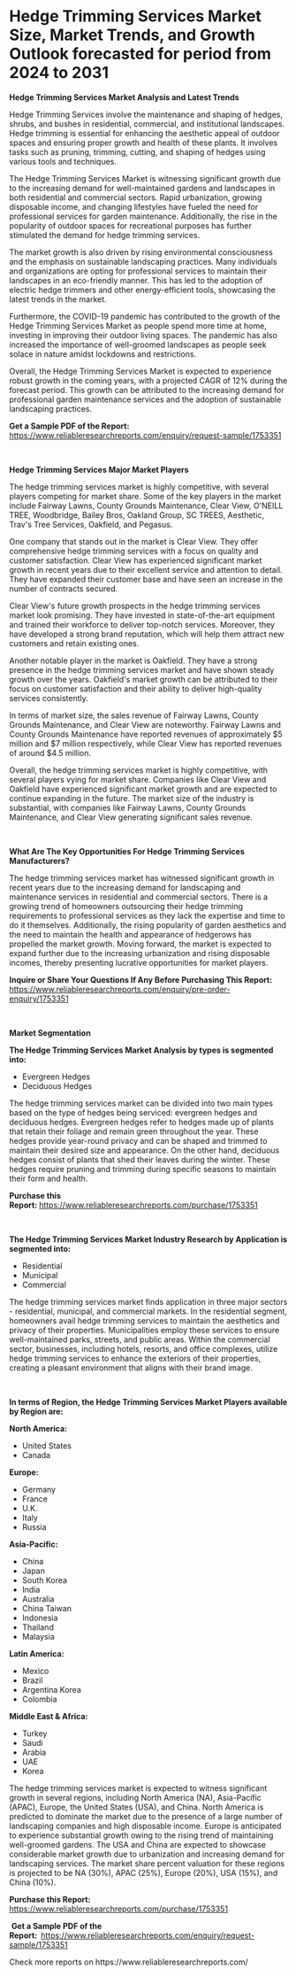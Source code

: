 <p><h1>Hedge Trimming Services Market Size, Market Trends, and Growth Outlook forecasted for period from 2024 to 2031</h1></p><p><strong>Hedge Trimming Services Market Analysis and Latest Trends</strong></p>
<p><p>Hedge Trimming Services involve the maintenance and shaping of hedges, shrubs, and bushes in residential, commercial, and institutional landscapes. Hedge trimming is essential for enhancing the aesthetic appeal of outdoor spaces and ensuring proper growth and health of these plants. It involves tasks such as pruning, trimming, cutting, and shaping of hedges using various tools and techniques.</p><p>The Hedge Trimming Services Market is witnessing significant growth due to the increasing demand for well-maintained gardens and landscapes in both residential and commercial sectors. Rapid urbanization, growing disposable income, and changing lifestyles have fueled the need for professional services for garden maintenance. Additionally, the rise in the popularity of outdoor spaces for recreational purposes has further stimulated the demand for hedge trimming services.</p><p>The market growth is also driven by rising environmental consciousness and the emphasis on sustainable landscaping practices. Many individuals and organizations are opting for professional services to maintain their landscapes in an eco-friendly manner. This has led to the adoption of electric hedge trimmers and other energy-efficient tools, showcasing the latest trends in the market.</p><p>Furthermore, the COVID-19 pandemic has contributed to the growth of the Hedge Trimming Services Market as people spend more time at home, investing in improving their outdoor living spaces. The pandemic has also increased the importance of well-groomed landscapes as people seek solace in nature amidst lockdowns and restrictions.</p><p>Overall, the Hedge Trimming Services Market is expected to experience robust growth in the coming years, with a projected CAGR of 12% during the forecast period. This growth can be attributed to the increasing demand for professional garden maintenance services and the adoption of sustainable landscaping practices.</p></p>
<p><strong>Get a Sample PDF of the Report:&nbsp;</strong> <a href="https://www.reliableresearchreports.com/enquiry/request-sample/1753351">https://www.reliableresearchreports.com/enquiry/request-sample/1753351</a></p>
<p>&nbsp;</p>
<p><strong>Hedge Trimming Services Major Market Players</strong></p>
<p><p>The hedge trimming services market is highly competitive, with several players competing for market share. Some of the key players in the market include Fairway Lawns, County Grounds Maintenance, Clear View, O'NEILL TREE, Woodbridge, Bailey Bros, Oakland Group, SC TREES, Aesthetic, Trav's Tree Services, Oakfield, and Pegasus.</p><p>One company that stands out in the market is Clear View. They offer comprehensive hedge trimming services with a focus on quality and customer satisfaction. Clear View has experienced significant market growth in recent years due to their excellent service and attention to detail. They have expanded their customer base and have seen an increase in the number of contracts secured.</p><p>Clear View's future growth prospects in the hedge trimming services market look promising. They have invested in state-of-the-art equipment and trained their workforce to deliver top-notch services. Moreover, they have developed a strong brand reputation, which will help them attract new customers and retain existing ones.</p><p>Another notable player in the market is Oakfield. They have a strong presence in the hedge trimming services market and have shown steady growth over the years. Oakfield's market growth can be attributed to their focus on customer satisfaction and their ability to deliver high-quality services consistently.</p><p>In terms of market size, the sales revenue of Fairway Lawns, County Grounds Maintenance, and Clear View are noteworthy. Fairway Lawns and County Grounds Maintenance have reported revenues of approximately $5 million and $7 million respectively, while Clear View has reported revenues of around $4.5 million.</p><p>Overall, the hedge trimming services market is highly competitive, with several players vying for market share. Companies like Clear View and Oakfield have experienced significant market growth and are expected to continue expanding in the future. The market size of the industry is substantial, with companies like Fairway Lawns, County Grounds Maintenance, and Clear View generating significant sales revenue.</p></p>
<p>&nbsp;</p>
<p><strong>What Are The Key Opportunities For Hedge Trimming Services Manufacturers?</strong></p>
<p><p>The hedge trimming services market has witnessed significant growth in recent years due to the increasing demand for landscaping and maintenance services in residential and commercial sectors. There is a growing trend of homeowners outsourcing their hedge trimming requirements to professional services as they lack the expertise and time to do it themselves. Additionally, the rising popularity of garden aesthetics and the need to maintain the health and appearance of hedgerows has propelled the market growth. Moving forward, the market is expected to expand further due to the increasing urbanization and rising disposable incomes, thereby presenting lucrative opportunities for market players.</p></p>
<p><strong>Inquire or Share Your Questions If Any Before Purchasing This Report:</strong> <a href="https://www.reliableresearchreports.com/enquiry/pre-order-enquiry/1753351">https://www.reliableresearchreports.com/enquiry/pre-order-enquiry/1753351</a></p>
<p>&nbsp;</p>
<p><strong>Market Segmentation</strong></p>
<p><strong>The Hedge Trimming Services Market Analysis by types is segmented into:</strong></p>
<p><ul><li>Evergreen Hedges</li><li>Deciduous Hedges</li></ul></p>
<p><p>The hedge trimming services market can be divided into two main types based on the type of hedges being serviced: evergreen hedges and deciduous hedges. Evergreen hedges refer to hedges made up of plants that retain their foliage and remain green throughout the year. These hedges provide year-round privacy and can be shaped and trimmed to maintain their desired size and appearance. On the other hand, deciduous hedges consist of plants that shed their leaves during the winter. These hedges require pruning and trimming during specific seasons to maintain their form and health.</p></p>
<p><strong>Purchase this Report:&nbsp;</strong><a href="https://www.reliableresearchreports.com/purchase/1753351">https://www.reliableresearchreports.com/purchase/1753351</a></p>
<p>&nbsp;</p>
<p><strong>The Hedge Trimming Services Market Industry Research by Application is segmented into:</strong></p>
<p><ul><li>Residential</li><li>Municipal</li><li>Commercial</li></ul></p>
<p><p>The hedge trimming services market finds application in three major sectors - residential, municipal, and commercial markets. In the residential segment, homeowners avail hedge trimming services to maintain the aesthetics and privacy of their properties. Municipalities employ these services to ensure well-maintained parks, streets, and public areas. Within the commercial sector, businesses, including hotels, resorts, and office complexes, utilize hedge trimming services to enhance the exteriors of their properties, creating a pleasant environment that aligns with their brand image.</p></p>
<p>&nbsp;</p>
<p><strong>In terms of Region, the Hedge Trimming Services Market Players available by Region are:</strong></p>
<p>
    <p> <strong> North America: </strong>
        <ul>
            <li>United States</li>
            <li>Canada</li>
        </ul>
        </p> 
    <p> <strong> Europe: </strong>
        <ul>
            <li>Germany</li>
            <li>France</li>
            <li>U.K.</li>
            <li>Italy</li>
            <li>Russia</li>
        </ul>
        </p> 
    <p> <strong> Asia-Pacific: </strong>
        <ul>
            <li>China</li>
            <li>Japan</li>
            <li>South Korea</li>
            <li>India</li>
            <li>Australia</li>
            <li>China Taiwan</li>
            <li>Indonesia</li>
            <li>Thailand</li>
            <li>Malaysia</li>
        </ul>
        </p> 
    <p> <strong> Latin America: </strong>
        <ul>
            <li>Mexico</li>
            <li>Brazil</li>
            <li>Argentina Korea</li>
            <li>Colombia</li>
        </ul>
        </p> 
    <p> <strong> Middle East & Africa: </strong>
        <ul>
            <li>Turkey</li>
            <li>Saudi</li>
            <li>Arabia</li>
            <li>UAE</li>
            <li>Korea</li>
        </ul>
    </p>
    </p>
<p><p>The hedge trimming services market is expected to witness significant growth in several regions, including North America (NA), Asia-Pacific (APAC), Europe, the United States (USA), and China. North America is predicted to dominate the market due to the presence of a large number of landscaping companies and high disposable income. Europe is anticipated to experience substantial growth owing to the rising trend of maintaining well-groomed gardens. The USA and China are expected to showcase considerable market growth due to urbanization and increasing demand for landscaping services. The market share percent valuation for these regions is projected to be NA (30%), APAC (25%), Europe (20%), USA (15%), and China (10%).</p></p>
<p><strong>Purchase this Report: </strong><a href="https://www.reliableresearchreports.com/purchase/1753351">https://www.reliableresearchreports.com/purchase/1753351</a></p>
<p>&nbsp;<strong>Get a Sample PDF of the Report:&nbsp;&nbsp;</strong><a href="https://www.reliableresearchreports.com/enquiry/request-sample/1753351">https://www.reliableresearchreports.com/enquiry/request-sample/1753351</a></p>
<p><strong></strong></p>
<p>Check more reports on https://www.reliableresearchreports.com/</p>